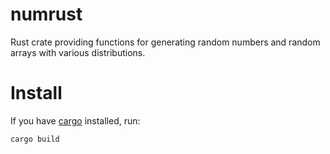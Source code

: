 # numrust
Rust crate providing functions for generating random numbers and random arrays with various distributions.

# Install
If you have [cargo](https://doc.rust-lang.org/cargo/getting-started/installation.html)
installed, run:

`cargo build`
